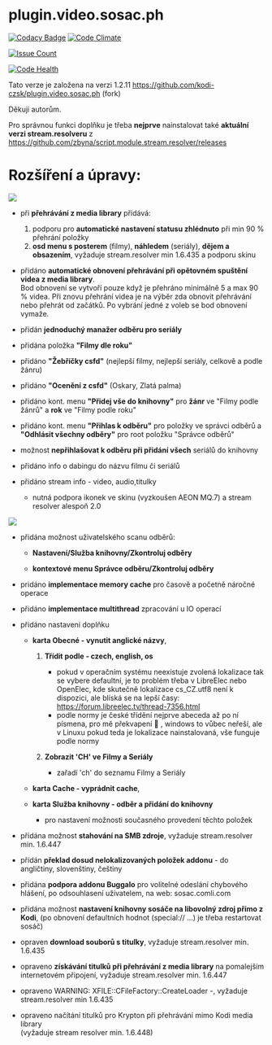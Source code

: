# plugin.video.sosac.ph

[![Codacy Badge](https://api.codacy.com/project/badge/Grade/d6eb929d7cbb4c2681bffa6a43dcd9e3)](https://www.codacy.com/app/zbyna/plugin-video-sosac-ph?utm_source=github.com&utm_medium=referral&utm_content=zbyna/plugin.video.sosac.ph&utm_campaign=badger)
[![Code Climate](https://codeclimate.com/github/zbyna/plugin.video.sosac.ph/badges/gpa.svg)](https://codeclimate.com/github/zbyna/plugin.video.sosac.ph)

[![Issue Count](https://codeclimate.com/github/zbyna/plugin.video.sosac.ph/badges/issue_count.svg)](https://codeclimate.com/github/zbyna/plugin.video.sosac.ph)

[![Code Health](https://landscape.io/github/zbyna/plugin.video.sosac.ph/master/landscape.svg?style=flat)](https://landscape.io/github/zbyna/plugin.video.sosac.ph/master)

Tato verze je založena na verzi 1.2.11 https://github.com/kodi-czsk/plugin.video.sosac.ph (fork)

Děkuji autorům.

Pro správnou funkci doplňku je třeba **nejprve** nainstalovat také **aktuální verzi stream.resolveru** z https://github.com/zbyna/script.module.stream.resolver/releases

# Rozšíření a úpravy:

![](http://i.imgur.com/f0VVTHB.png)
- při **přehrávání z media library** přidává:
  1. podporu pro **automatické nastavení statusu zhlédnuto** 
     při min 90 % přehrání položky  
  2. **osd menu s posterem** (filmy), **náhledem** (seriály), **dějem
     a obsazením**, vyžaduje stream.resolver min 1.6.435 a podporu skinu 
     
- přidáno **automatické obnovení přehrávání při opětovném spuštění videa z media library**.  
  Bod obnovení se vytvoří pouze když je přehráno minimálně 5 a max 90 % videa.
  Při znovu přehrání videa je na výběr zda obnovit přehrávání nebo přehrát od začátků.
  Po vybrání jedné z voleb se bod obnovení vymaže.  
  
- přidán **jednoduchý manažer odběru pro seriály** 

- přidána položka **"Filmy dle roku"**

- přidáno **"Žebříčky csfd"** (nejlepší filmy, nejlepší seriály, celkově
  a podle žánru) 
  
- přidáno **"Ocenění z csfd"** (Oskary, Zlatá palma) 

- přidáno kont. menu **"Přidej vše do knihovny"** pro **žánr** ve "Filmy podle žánrů" a 
  **rok** ve "Filmy podle roku" 
  
- přidáno kont. menu **"Přihlas k odběru"** pro položky ve správci odběrů a 
  **"Odhlásit všechny odběry"** pro root položku "Správce odběrů" 
  
- možnost **nepřihlašovat k odběru při přidání všech** seriálů do knihovny

- přidáno info o dabingu do názvu filmu či seriálů 

- přidáno  stream info - video, audio,titulky 
  - nutná podpora ikonek ve skinu (vyzkoušen AEON MQ.7)  a stream resolver alespoň 2.0

 ![](http://i.imgur.com/hO4Xg3k.jpg)

- přidána možnost uživatelského scanu odběrů:
  - **Nastavení/Služba knihovny/Zkontroluj odběry**
  
  - **kontextové menu Správce odběru/Zkontroluj odběry** 

- pridáno **implementace memory cache** pro časově a početně náročné operace 

- přidáno **implementace multithread** zpracování u IO operací

- přidáno nastavení doplňku 
    - **karta Obecné - vynutit anglické názvy**,
      1. **Třídit podle - czech, english, os**
          - pokud v operačním systému neexistuje zvolená lokalizace tak se vybere defaultní, 
je to problém třeba v LibreElec nebo OpenElec, kde skutečně lokalizace cs_CZ.utf8 není k dispozici, ale blíská se na lepší časy:  https://forum.libreelec.tv/thread-7356.html
          - podle normy je české třídění nejprve abeceda až po ní písmena, pro mě překvapení 🙂 , windows to vůbec neřeší, ale v Linuxu pokud teda je lokalizace nainstalovaná, vše funguje podle normy

      2. **Zobrazit 'CH' ve Filmy a Seriály**
		    - zařadí 'ch' do seznamu Filmy a Seriály
        
    - **karta Cache - vyprádnit cache**, 
    
    - **karta Služba knihovny - odběr a přidání do knihovny**
      - pro nastavení možnosti současného provedení těchto položek 
                              
- přidána možnost **stahování na SMB zdroje**, vyžaduje  stream.resolver min. 1.6.447 

- přídán **překlad dosud nelokalizovaných položek addonu** - do angličtiny, slovenštiny, češtiny

- přidána **podpora addonu Buggalo** pro volitelné odeslání chybového hlášení, po odsouhlasení uživatelem, na web:     sosac.comli.com 
- přidána možnost **nastavení knihovny sosáče na libovolný zdroj přímo z Kodi**,
  (po obnovení defaultních hodnot (special:// ...) je  třeba restartovat sosáč)
  
- opraven **download souborů s titulky**, vyžaduje stream.resolver min. 1.6.435 

- opraveno **získávání titulků při přehrávání z media library** na pomalejším internetovém
  připojení, vyžaduje stream.resolver min. 1.6.447 

- opraveno WARNING: XFILE::CFileFactory::CreateLoader -,  vyžaduje stream.resolver min 1.6.435  

- opraveno načítání titulků pro Krypton při přehrávání mimo Kodi media library  
  (vyžaduje stream resolver min. 1.6.448)

  
